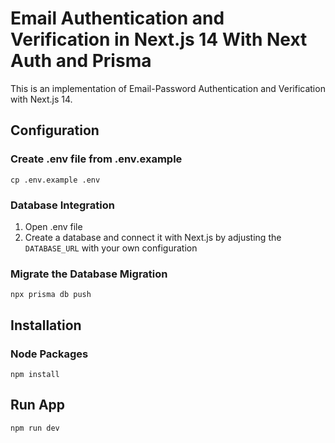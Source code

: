 # Email Authentication and Verification in Next.js 14 With Next Auth and Prisma

This is an implementation of Email-Password Authentication and Verification with Next.js 14.

## Configuration

### Create .env file from .env.example

```
cp .env.example .env
```

### Database Integration

1. Open .env file
2. Create a database and connect it with Next.js by adjusting the `DATABASE_URL` with your own configuration

### Migrate the Database Migration

```
npx prisma db push
```

## Installation

### Node Packages

```
npm install
```

## Run App

```
npm run dev
```
